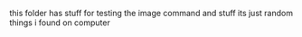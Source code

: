 this folder has stuff for testing the image command and stuff its just random things i found on computer